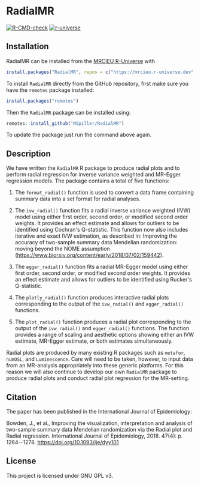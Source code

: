 # RadialMR

<!-- badges: start -->
[![R-CMD-check](https://github.com/WSpiller/RadialMR/actions/workflows/R-CMD-check.yaml/badge.svg)](https://github.com/WSpiller/RadialMR/actions/workflows/R-CMD-check.yaml)
[![r-universe](https://mrcieu.r-universe.dev/badges/RadialMR)](https://mrcieu.r-universe.dev/RadialMR)
<!-- badges: end -->

## Installation

RadialMR can be installed from the [MRCIEU R-Universe](https://mrcieu.r-universe.dev/) with

```r
install.packages("RadialMR", repos = c("https://mrcieu.r-universe.dev", "https://cloud.r-project.org"))
```

To install `RadialMR` directly from the GitHub repository, first make sure you have the `remotes` package installed:

```r
install.packages("remotes")
```

Then the `RadialMR` package can be installed using:

```r
remotes::install_github("WSpiller/RadialMR")
```

To update the package just run the command above again.

## Description

We have written the `RadialMR` R package to produce radial plots and to perform radial
regression for inverse variance weighted and MR-Egger regression models. The package contains a total of five functions:

1. The `format_radial()` function is used to convert a data frame containing summary data into a set format for radial analyses.

2. The `ivw_radial()` function fits a radial inverse variance weighted (IVW) model using either first order, second order, or modified
second order weights. It provides an effect estimate and allows for outliers to be identified using Cochran's Q-statistic. This function 
now also includes iterative and exact IVW estimation, as described in: Improving the accuracy of two-sample summary data Mendelian randomization: 
moving beyond the NOME assumption (https://www.biorxiv.org/content/early/2018/07/02/159442).

3. The `egger_radial()` function fits a radial MR-Egger model using either first order, second order, or modified
second order weights. It provides an effect estimate and allows for outliers to be identified using Rucker's Q-statistic.

4. The `plotly_radial()` function produces interactive radial plots corresponding to the output of the `ivw_radial()` and `egger_radial()` functions.

5. The `plot_radial()` function produces a radial plot corresponding to the output of the `ivw_radial()` and `egger_radial()` functions. The
function provides a range of scaling and aesthetic options showing either an IVW estimate, MR-Egger estimate, or both estimates simultaneously.

Radial plots are produced by many existing R packages such as `metafor`, `numOSL`, and `Luminescence`. Care will need to be taken, however, to input data from an
MR-analysis appropriately into these generic platforms. For this reason we will also continue to develop our own `RadialMR` package to produce radial plots and conduct
radial plot regression for the MR-setting.

## Citation

The paper has been published in the International Journal of Epidemiology:

Bowden, J., et al., Improving the visualization, interpretation and analysis of two-sample summary data Mendelian randomization via the Radial plot and Radial regression. International Journal of Epidemiology, 2018. 47(4): p. 1264--1278. <https://doi.org/10.1093/ije/dyy101>

## License

This project is licensed under GNU GPL v3.
